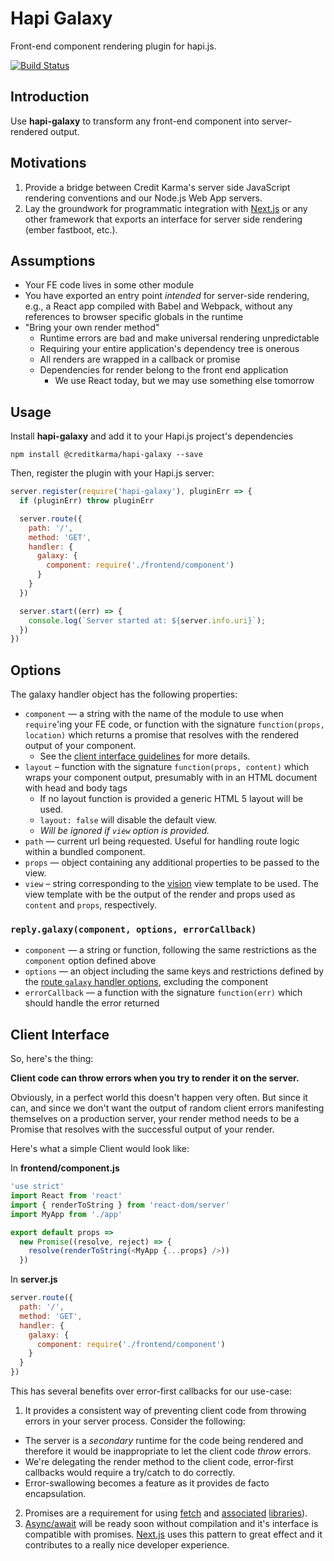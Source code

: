 # Hapi Galaxy

Front-end component rendering plugin for hapi.js.

[![Build Status](https://travis-ci.org/creditkarma/hapi-galaxy.svg?branch=master)](https://travis-ci.org/creditkarma/hapi-galaxy)

## Introduction

Use **hapi-galaxy** to transform any front-end component into server-rendered output.

## Motivations

1. Provide a bridge between Credit Karma's server side JavaScript rendering conventions and our Node.js Web App servers.
2. Lay the groundwork for programmatic integration with [Next.js][next.js] or any other framework that exports an interface for server side rendering (ember fastboot, etc.).

[next.js]: https://github.com/zeit/next.js

## Assumptions

* Your FE code lives in some other module
* You have exported an entry point _intended_ for server-side rendering, e.g., a React app compiled with Babel and Webpack, without any references to browser specific globals in the runtime
* "Bring your own render method"
  * Runtime errors are bad and make universal rendering unpredictable
  * Requiring your entire application's dependency tree is onerous
  * All renders are wrapped in a callback or promise
  * Dependencies for render belong to the front end application
    * We use React today, but we may use something else tomorrow

## Usage

Install **hapi-galaxy** and add it to your Hapi.js project's dependencies

```
npm install @creditkarma/hapi-galaxy --save
```

Then, register the plugin with your Hapi.js server:

```javascript
server.register(require('hapi-galaxy'), pluginErr => {
  if (pluginErr) throw pluginErr

  server.route({
    path: '/',
    method: 'GET',
    handler: {
      galaxy: {
        component: require('./frontend/component')
      }
    }
  })

  server.start((err) => {
    console.log(`Server started at: ${server.info.uri}`);
  })
})
```

## Options

The galaxy handler object has the following properties:

* `component` — a string with the name of the module to use when `require`'ing your FE code, or function with the signature `function(props, location)` which returns a promise that resolves with the rendered output of your component.  
  * See the [client interface guidelines](#client-interface) for more details.
* `layout` – function with the signature `function(props, content)` which wraps your component output, presumably with in an HTML document with head and body tags
  * If no layout function is provided a generic HTML 5 layout will be used.
  * `layout: false` will disable the default view.
  * _Will be ignored if `view` option is provided._
* `path` — current url being requested. Useful for handling route logic within a bundled component.
* `props` — object containing any additional properties to be passed to the view.
* `view` – string corresponding to the [vision][vision] view template to be used. The view template with be the output of the render and props used as `content` and `props`, respectively.

[vision]: https://github.com/hapijs/vision

### `reply.galaxy(component, options, errorCallback)`

* `component` — a string or function, following the same restrictions as the `component` option defined above
* `options` — an object including the same keys and restrictions defined by the
 [route `galaxy` handler options](#options), excluding the component
* `errorCallback` — a function with the signature `function(err)` which should handle the error returned

## Client Interface

So, here's the thing:

**Client code can throw errors when you try to render it on the server.**

Obviously, in a perfect world this doesn't happen very often. But since it can, and since we don't want the output of random client errors manifesting themselves on a production server, your render method needs to be a Promise that resolves with the successful output of your render.

Here's what a simple Client would look like:

In **frontend/component.js**

```javascript
'use strict'
import React from 'react'
import { renderToString } from 'react-dom/server'
import MyApp from './app'

export default props =>
  new Promise((resolve, reject) => {
    resolve(renderToString(<MyApp {...props} />))
  })
```

In **server.js**

```javascript
server.route({
  path: '/',
  method: 'GET',
  handler: {
    galaxy: {
      component: require('./frontend/component')
    }
  }
})
```

This has several benefits over error-first callbacks for our use-case:

1. It provides a consistent way of preventing client code from throwing errors in your server process. Consider the following:
  * The server is a _secondary_ runtime for the code being rendered and therefore it would be inappropriate to let the client code _throw_ errors.
  * We're delegating the render method to the client code, error-first callbacks would require a try/catch to do correctly.
  * Error-swallowing becomes a feature as it provides de facto encapsulation.
2. Promises are a requirement for using [fetch][fetch] and [associated](https://github.com/matthew-andrews/isomorphic-fetch) [libraries](https://github.com/mjackson/http-client)).
3. [Async/await][async] will be ready soon without compilation and it's interface is compatible with promises. [Next.js][next.js] uses this pattern to great effect and it contributes to a really nice developer experience.

[async]: https://github.com/tc39/ecmascript-asyncawait
[fetch]: https://fetch.spec.whatwg.org/
